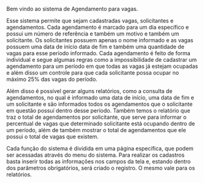 Bem vindo ao sistema de Agendamento para vagas.

Esse sistema permite que sejam cadastradas vagas, solicitantes e agendamentos.
Cada agendamento é marcado para um dia específico e possui um número de referência e também
um motivo e também um solicitante.
Os solicitantes possuem apenas o nome informado e as vagas possuem uma data de início
data de fim e também uma quantidade de vagas para esse período informado.
Cada agendamento é feito de forma individual e segue algumas regras como a impossibilidade 
de cadastrar um agendamento para um período em que todas as vagas já estejam ocupadas e além
disso um controle para que cada solicitante possa ocupar no máximo 25% das vagas do período.

Além disso é possível gerar alguns relatórios, como a consulta de agendamentos, no qual é informado
uma data de início, uma data de fim e um solicitante e são informados todos os agendamentos
que o solicitante em questão possuí dentro desse período. Também temos o relatório que traz o 
total de agendamentos por solicitante, que serve para informar o percentual de vagas que determinado
solicitante está ocupando dentro de um período, além de também mostrar o total de agendamentos
que ele possui o total de vagas que existem.

Cada função do sistema é dividida em uma página específica, que podem ser acessadas através do 
menu do sistema. Para realizar os cadastros basta inserir todas as informações nos campos da tela
e, estando dentro dos parâmetros obrigatórios, será criado o registro. O mesmo vale para os 
relatórios.

